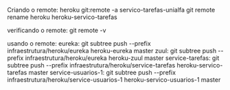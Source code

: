 
Criando o remote:
heroku git:remote -a servico-tarefas-unialfa
git remote rename heroku heroku-servico-tarefas

verificando o remote:
git remote -v

usando o remote:
eureka: git subtree push --prefix infraestrutura/heroku/eureka heroku-eureka master
zuul: git subtree push --prefix infraestrutura/heroku/eureka heroku-zuul master
service-tarefas: git subtree push --prefix infraestrutura/heroku/service-tarefas heroku-servico-tarefas master
service-usuarios-1: git subtree push --prefix infraestrutura/heroku/service-usuarios-1 heroku-servico-usuarios-1 master
